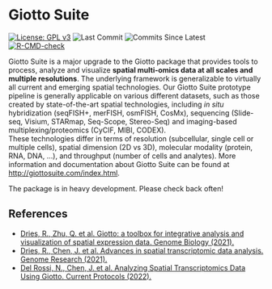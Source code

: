 
<!-- README.md is generated from README.Rmd. Please edit that file -->
<!-- This line is from RStudio -->

# Giotto Suite

<!-- badges: start -->

[![License: GPL
v3](https://img.shields.io/badge/License-GPLv3-blue.svg)](https://www.gnu.org/licenses/gpl-3.0)
![Last Commit](https://badgen.net/github/last-commit/RubD/Giotto/suite)
![Commits Since
Latest](https://img.shields.io/github/commits-since/RubD/Giotto/latest/suite)
[![R-CMD-check](https://github.com/yeung-jsn/Giotto/actions/workflows/R-CMD-check.yaml/badge.svg?branch=ci-unittest)](https://github.com/yeung-jsn/Giotto/actions/workflows/R-CMD-check.yaml)
<!-- badges: end -->

Giotto Suite is a major upgrade to the Giotto package that provides
tools to process, analyze and visualize **spatial multi-omics data at
all scales and multiple resolutions**. The underlying framework is
generalizable to virtually all current and emerging spatial
technologies. Our Giotto Suite prototype pipeline is generally
applicable on various different datasets, such as those created by
state-of-the-art spatial technologies, including *in situ* hybridization
(seqFISH+, merFISH, osmFISH, CosMx), sequencing (Slide-seq, Visium,
STARmap, Seq-Scope, Stereo-Seq) and imaging-based
multiplexing/proteomics (CyCIF, MIBI, CODEX).  
These technologies differ in terms of resolution (subcellular, single
cell or multiple cells), spatial dimension (2D vs 3D), molecular
modality (protein, RNA, DNA, …), and throughput (number of cells and
analytes). More information and documentation about Giotto Suite can be
found at <http://giottosuite.com/index.html>.

The package is in heavy development. Please check back often!

<!-- <img src="inst/images/general_figs/overview_datasets.png" /> -->

## References

-   [Dries, R., Zhu, Q. et al. Giotto: a toolbox for integrative
    analysis and visualization of spatial expression data. Genome
    Biology
    (2021).](https://genomebiology.biomedcentral.com/articles/10.1186/s13059-021-02286-2)
-   [Dries, R., Chen, J. et al. Advances in spatial transcriptomic data
    analysis. Genome Research
    (2021).](https://genome.cshlp.org/content/31/10/1706.long)
-   [Del Rossi, N., Chen, J. et al. Analyzing Spatial Transcriptomics
    Data Using Giotto. Current Protocols
    (2022).](https://currentprotocols.onlinelibrary.wiley.com/doi/abs/10.1002/cpz1.405)
